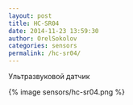 ```yaml
---
layout: post
title: HC-SR04
date: 2014-11-23 13:59:30
author: OrelSokolov
categories: sensors
permalink: /hc-sr04/
---
```


Ультразвуковой датчик

{% image sensors/hc-sr04.png %}
